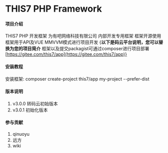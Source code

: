 # THIS7 PHP Framework

#### 项目介绍

THIS7 PHP 开发框架 为有吧网络科技有限公司 内部开发专用框架 框架开源使用 框架用于API及VUE MMVVM模式进行项目开发
{**以下是码云平台说明，您可以替换为您的项目简介**
框架以及提交packagist可通过composer进行项目部署
[https://gitee.com/this7/app](https://gitee.com/this7/app)}


#### 安装教程

安装框架: composer create-project this7/app my-project --prefer-dist

#### 版本说明

1. v3.0.0 转码云初始版本
2. v3.0.1 初始化版本

#### 参与贡献

1. qinuoyu
2. 远方
3. wiki

